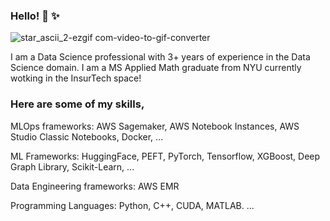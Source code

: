 ### Hello! 👋 ✨

![star_ascii_2-ezgif com-video-to-gif-converter](https://github.com/user-attachments/assets/c1f27be0-f705-4542-995f-2bfced0bcf12)

I am a Data Science professional with 3+ years of experience in the Data Science domain. 
I am a MS Applied Math graduate from NYU currently wotking in the InsurTech space!

### Here are some of my skills,

MLOps frameworks: AWS Sagemaker, AWS Notebook Instances, AWS Studio Classic Notebooks, Docker, ...

ML Frameworks: HuggingFace, PEFT, PyTorch, Tensorflow, XGBoost, Deep Graph Library, Scikit-Learn, ...

Data Engineering frameworks: AWS EMR

Programming Languages: Python, C++, CUDA, MATLAB.
...



<!--
**pradyGn/PradyGn** is a ✨ _special_ ✨ repository because its `README.md` (this file) appears on your GitHub profile.

Here are some ideas to get you started:

- 🔭 I’m currently working on ...
- 🌱 I’m currently learning ...
- 👯 I’m looking to collaborate on ...
- 🤔 I’m looking for help with ...
- 💬 Ask me about ...
- 📫 How to reach me: ...
- 😄 Pronouns: ...
- ⚡ Fun fact: ...
-->

